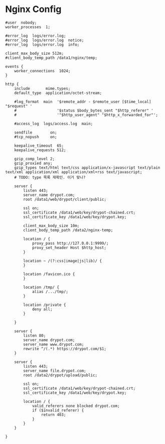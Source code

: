 # Nginx Config

	#user  nobody;
	worker_processes  1;

	#error_log	logs/error.log;
	#error_log	logs/error.log	notice;
	#error_log	logs/error.log	info;

	client_max_body_size 512m;
	#client_body_temp_path /data1/nginx/temp;

	events {
		worker_connections	1024;
	}
		
	http {
		include		  mime.types;
		default_type  application/octet-stream;

		#log_format	 main  '$remote_addr - $remote_user [$time_local] "$request" '
		#				   '$status $body_bytes_sent "$http_referer" '
		#				   '"$http_user_agent" "$http_x_forwarded_for"';

		#access_log	 logs/access.log  main;

		sendfile		on;
		#tcp_nopush		on;

		keepalive_timeout  65;
		keepalive_requests 512;

		gzip_comp_level 2;
		gzip_proxied any;
		gzip_types text/html text/css application/x-javascript text/plain text/xml application/xml application/xml+rss text/javascript;
		# TODO: type 목록 재확인. 이거 맞나?
		
		server {
			listen 443;
			server_name drypot.com;
			root /data1/web/drypot/client/public;
			
			ssl on;
			ssl_certificate /data1/web/key/drypot-chained.crt;
			ssl_certificate_key /data1/web/key/drypot.key;
			
			client_max_body_size 10m;
			client_body_temp_path /data2/nginx-temp;

			location / {
				proxy_pass http://127.0.0.1:9999/;
				proxy_set_header Host $http_host;
			}
		
			location ~ /(?:css|image|js|lib)/ {
			}

			location /favicon.ico {
			}
			
			location /tmp/ {
				alias /.../tmp/;
			}
				
			location /private {
				deny all;
			}
			
		}
		
		server {
			listen 80;
			server_name drypot.com;
			server_name www.drypot.com;
			rewrite ^/(.*) https://drypot.com/$1;
		}
		
		server {
			listen 443;
			server_name file.drypot.com;
			root /data2/drypot/upload/public;

			ssl on;
			ssl_certificate /data1/web/key/drypot-chained.crt;
			ssl_certificate_key /data1/web/key/drypot.key;

			location / {
				valid_referers none blocked drypot.com;
				if ($invalid_referer) {
					return 403;
				}
			}
		}

	}
